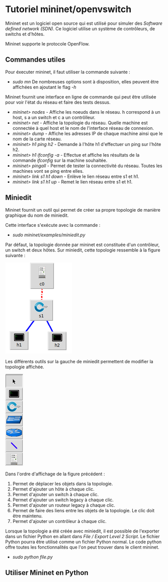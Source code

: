 # Tutoriel mininet/openvswitch

Mininet est un logiciel open source qui est utilisé pour simuler des <i>Software defined network (SDN)</i>. Ce logiciel utilise un système de contrôleurs, de switchs et d'hôtes.

Mininet supporte le protocole OpenFlow. 

## Commandes utiles

Pour éxecuter mininet, il faut utiliser la commande suivante : 
* <i>sudo mn</i>
De nombreuses options sont à disposition, elles peuvent être affichées en ajoutant le flag <i>-h</i>

Mininet fournit une interface en ligne de commande qui peut être utilisée pour voir l'état du réseau et faire des tests dessus. 

* <i>mininet> nodes </i>  - Affiche les noeuds dans le réseau. h correspond à un host, s a un switch et c a un contrôlleur.
* <i>mininet> net</i> - Affiche la topologie du réseau. Quelle machine est connectée à quel host et le nom de l'interface réseau de connexion.
* <i>mininet> dump</i> - Affiche les adresses IP de chaque machine ainsi que le nom de la carte réseau. 
* <i>mininet> h1 ping h2</i> - Demande à l'hôte h1 d'effectuer un ping sur l'hôte h2.
* <i>mininet> h1 ifconfig -a</i> - Effectue et affiche les résultats de la commande <i>ifconfig</i> sur la machine souhaitée.
* <i>mininet> pingall</i> - Permet de tester la connectivité du réseau. Toutes les machines vont se ping entre elles. 
* <i>mininet> link s1 h1 down</i> - Enlève le lien réseau entre s1 et h1.
* <i>mininet> link s1 h1 up </i> - Remet le lien réseau entre s1 et h1.

## Miniedit

Mininet fournit un outil qui permet de créer sa propre topologie de manière graphique du nom de miniedit. 

Cette interface s'exécute avec la commande :
* <i>sudo mininet/examples/miniedit.py</i>

Par défaut, la topologie donnée par mininet est constituée d'un contrôleur, un switch et deux hôtes. Sur miniedit, cette topologie ressemble à la figure suivante : 

![Default topology](/img/default_topo.PNG)

Les différents outils sur la gauche de miniedit permettent de modifier la topologie affichée.

![Tools Miniedit](/img/tools_miniedit.PNG)

Dans l'ordre d'affichage de la figure précédent :
1. Permet de déplacer les objets dans la topologie.
1. Permet d'ajouter un hôte à chaque clic.
1. Permet d'ajouter un switch à chaque clic.
1. Permet d'ajouter un switch legacy à chaque clic.
1. Permet d'ajouter un routeur legacy à chaque clic.
1. Permet de faire des liens entre les objets de la topologie. Le clic doit être maintenu.
1. Permet d'ajouter un contrôleur à chaque clic.

Lorsque la topologie a été créée avec miniedit, il est possible de l'exporter dans un fichier Python en allant dans <i>File / Export Level 2 Script</i>. Le fichier Python pourra être utilisé comme un fichier Python normal. Le code python offre toutes les fonctionnalités que l'on peut trouver dans le client mininet.

* <i>sudo python file.py</i>

## Utiliser Mininet en Python

